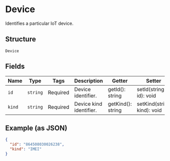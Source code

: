 
# Device

Identifies a particular IoT device.

## Structure

`Device`

## Fields

| Name | Type | Tags | Description | Getter | Setter |
|  --- | --- | --- | --- | --- | --- |
| `id` | `string` | Required | Device identifier. | getId(): string | setId(string id): void |
| `kind` | `string` | Required | Device kind identifier. | getKind(): string | setKind(string kind): void |

## Example (as JSON)

```json
{
  "id": "864508030026238",
  "kind": "IMEI"
}
```

